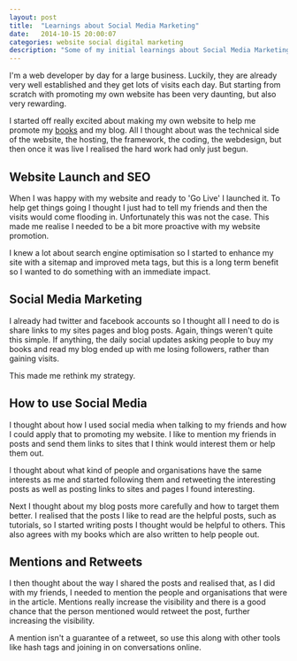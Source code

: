 ```yaml
---
layout: post
title:  "Learnings about Social Media Marketing"
date:   2014-10-15 20:00:07
categories: website social digital marketing
description: "Some of my initial learnings about Social Media Marketing and why I'm spending more time thinking about it"
---
```


I'm a web developer by day for a large business. Luckily, they are already very well established and they get lots of visits each day. But starting from scratch with promoting my own website has been very daunting, but also very rewarding.

I started off really excited about making my own website to help me promote my [books](/books/) and my blog.  All I thought about was the technical side of the website, the hosting, the framework, the coding, the webdesign, but then once it was live I realised the hard work had only just begun.

## Website Launch and SEO

When I was happy with my website and ready to 'Go Live' I launched it. To help get things going I thought I just had to tell my friends and then the visits would come flooding in. Unfortunately this was not the case. This made me realise I needed to be a bit more proactive with my website promotion.

I knew a lot about search engine optimisation so I started to enhance my site with a sitemap and improved meta tags, but this is a long term benefit so I wanted to do something with an immediate impact.

## Social Media Marketing

I already had twitter and facebook accounts so I thought all I need to do is share links to my sites pages and blog posts. Again, things weren't quite this simple. If anything, the daily social updates asking people to buy my books and read my blog ended up with me losing followers, rather than gaining visits.

This made me rethink my strategy.

## How to use Social Media

I thought about how I used social media when talking to my friends and how I could apply that to promoting my website. I like to mention my friends in posts and send them links to sites that I think would interest them or help them out.

I thought about what kind of people and organisations have the same interests as me and started following them and retweeting the interesting posts as well as posting links to sites and pages I found interesting.

Next I thought about my blog posts more carefully and how to target them better. I realised that the posts I like to read are the helpful posts, such as tutorials, so I started writing posts I thought would be helpful to others. This also agrees with my books which are also written to help people out.

## Mentions and Retweets

I then thought about the way I shared the posts and realised that, as I did with my friends, I needed to mention the people and organisations that were in the article. Mentions really increase the visibility and there is a good chance that the person mentioned would retweet the post, further increasing the visibility.

A mention isn't a guarantee of a retweet, so use this along with other tools like hash tags and joining in on conversations online.